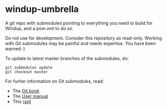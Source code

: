 # windup-umbrella
A git repo with submodules pointing to everything you need to build for Windup, and a pom.xml to do so.

Do not use for development. Consider this repository as read-only.
Working with Git submodules may be painful and needs expertise.
You have been warned :)

To update to latest master branches of the submodules, do:

```
git submodules update
git checkout master
```

For furher information on Git submodules, read:

* The [Git book](http://git-scm.com/book/en/v2/Git-Tools-Submodules)
* The [User manual](http://schacon.github.io/git/user-manual.html#submodules)
* This [rant](https://codingkilledthecat.wordpress.com/2012/04/28/why-your-company-shouldnt-use-git-submodules/)



